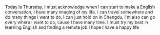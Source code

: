 Today is Thursday, I must acknowledge when I can start to make a English conversation, I have many imaging of my life. I can travel somewhere and do many things I want to do, I can just hold on in Chengdu, I'm also can go every where I want to do, cause I have many time. I must try my best in learning English and finding a remote job
I hope I have a happy life
